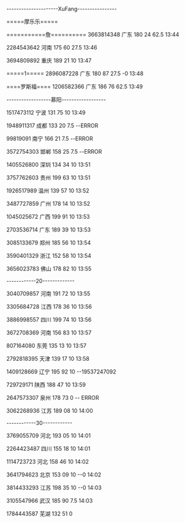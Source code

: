 ---------------------XuFang----------------

=====摩乐乐=====

===========詹==========
3663814348 广东 180 24 62.5
13:44

2284543642 河南 175 60 27.5
13:46

3694809892 重庆 189 21 10
13:47

=====1=====
2896087228 广东 180 87 27.5   -0
13:48

====罗斯福====
1206582366 广东 186 76 62.5
13:49

------------------慕阳------------------

1517473112 宁波 131 75 10
13:49

1948911317 成都 133 20 7.5  --ERROR

99819091 南宁 166 21 7.5  --ERROR

3572754303 邯郸 158 25 7.5  --ERROR

1405526800 深圳 134 34 10
13:51

3757762603 贵州 199 63 10
13:51

1926517989 温州 139 57 10
13:52

3487727859 广州 178 14 10
13:52

1045025672 广西 199 91 10
13:53

2703536714 广东 189 39 10
13:53

3085133679 郑州 185 56 10
13:54

3590401329 浙江 152 58 10
13:54

3656023783 佛山 178 82 10
13:55

------------20-------------

3040709857 河南 191 72 10
13:55

3305684728 江西 178 36 10
13:56

3886998557 四川 199 74 10
13:56

3672708369 河南 156 83 10
13:57

807164080 东莞 135 13 10
13:57

2792818395 天津 139 17 10
13:58

1409128669 辽宁 195 92 10  --19537247092

729729171 陕西 188 47 10
13:59

2647573307 泉州 178 73 0  --	ERROR

3062268936 江苏 189 08 10
14:00

------------30------------

3769055709 河北 193 05 10
14:01

2264423487 四川 155 18 10
14:01

1114723723 河北 158 46 10
14:02

3641794623 北京 153 09 10  --0
14:02

3814433293 江苏 198 35 10  --0
14:03

3105547966 武汉 185 90 7.5
14:03

1784443587 芜湖 132 51 0